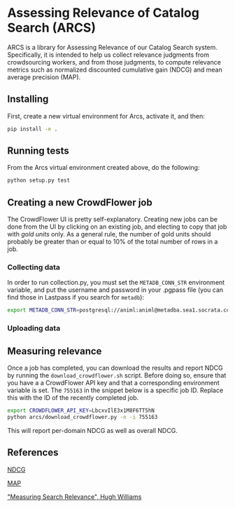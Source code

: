 Assessing Relevance of Catalog Search (ARCS)
============================================

ARCS is a library for Assessing Relevance of our Catalog Search system.
Specifically, it is intended to help us collect relevance judgments from
crowdsourcing workers, and from those judgments, to compute relevance metrics
such as normalized discounted cumulative gain (NDCG) and mean average precision
(MAP).

## Installing

First, create a new virtual environment for Arcs, activate it, and then:

```bash
pip install -e .
```

## Running tests

From the Arcs virtual environment created above, do the following:

```bash
python setup.py test
```

## Creating a new CrowdFlower job

The CrowdFlower UI is pretty self-explanatory. Creating new jobs can be done
from the UI by clicking on an existing job, and electing to copy that job with
*gold units* only. As a general rule, the number of gold units should probably
be greater than or equal to 10% of the total number of rows in a job.

### Collecting data

In order to run collection.py, you must set the `METADB_CONN_STR` environment
variable, and put the username and password in your .pgpass file (you can find
those in Lastpass if you search for `metadb`):

```bash
export METADB_CONN_STR=postgresql://animl:animl@metadba.sea1.socrata.com:5432/blist_prod
```

### Uploading data

## Measuring relevance

Once a job has completed, you can download the results and report NDCG by
running the `download_crowdflower.sh` script. Before doing so, ensure that you
have a a CrowdFlower API key and that a corresponding environment variable is
set. The `755163` in the snippet below is a specific job ID. Replace this with
the ID of the recently completed job.

```bash
export CROWDFLOWER_API_KEY=LbcxvIlE3x1M8F6TT5hN
python arcs/download_crowdflower.py -n -i 755163
```

This will report per-domain NDCG as well as overall NDCG.
       
## References

[NDCG](https://en.wikipedia.org/wiki/Discounted_cumulative_gain)

[MAP](https://en.wikipedia.org/wiki/Information_retrieval#Mean_average_precision)

["Measuring Search Relevance", Hugh Williams](http://hughewilliams.com/2014/10/11/measuring-search-relevance/)
